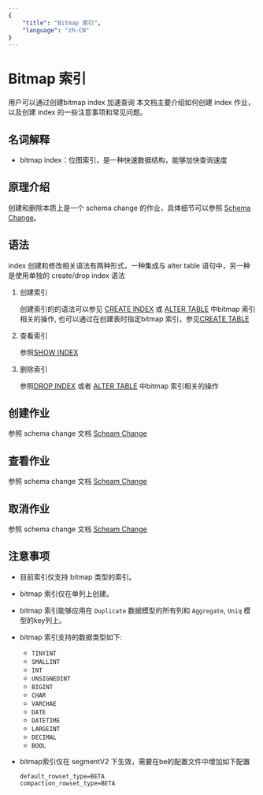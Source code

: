 ```yaml
---
{
    "title": "Bitmap 索引",
    "language": "zh-CN"
}
---
```


<!-- 
Licensed to the Apache Software Foundation (ASF) under one
or more contributor license agreements.  See the NOTICE file
distributed with this work for additional information
regarding copyright ownership.  The ASF licenses this file
to you under the Apache License, Version 2.0 (the
"License"); you may not use this file except in compliance
with the License.  You may obtain a copy of the License at

  http://www.apache.org/licenses/LICENSE-2.0

Unless required by applicable law or agreed to in writing,
software distributed under the License is distributed on an
"AS IS" BASIS, WITHOUT WARRANTIES OR CONDITIONS OF ANY
KIND, either express or implied.  See the License for the
specific language governing permissions and limitations
under the License.
-->

# Bitmap 索引

用户可以通过创建bitmap index 加速查询
本文档主要介绍如何创建 index 作业，以及创建 index 的一些注意事项和常见问题。

## 名词解释

* bitmap index：位图索引，是一种快速数据结构，能够加快查询速度

## 原理介绍

创建和删除本质上是一个 schema change 的作业，具体细节可以参照 [Schema Change](alter-table-schema-change)。

## 语法

index 创建和修改相关语法有两种形式，一种集成与 alter table 语句中，另一种是使用单独的
create/drop index 语法

1. 创建索引

    创建索引的的语法可以参见 [CREATE INDEX](../../sql-reference/sql-statements/Data%20Definition/CREATE%20INDEX.html)
    或 [ALTER TABLE](../../sql-reference/sql-statements/Data%20Definition/ALTER%20TABLE.html) 中bitmap 索引相关的操作,
    也可以通过在创建表时指定bitmap 索引，参见[CREATE TABLE](../../sql-reference/sql-statements/Data%20Definition/CREATE%20TABLE.html)

2. 查看索引

    参照[SHOW INDEX](../../sql-reference/sql-statements/Administration/SHOW%20INDEX.html)

3. 删除索引

    参照[DROP INDEX](../../sql-reference/sql-statements/Data%20Definition/DROP%20INDEX.html)
    或者 [ALTER TABLE](../../sql-reference/sql-statements/Data%20Definition/ALTER%20TABLE.html) 中bitmap 索引相关的操作

## 创建作业

参照 schema change 文档 [Scheam Change](alter-table-schema-change.html)

## 查看作业

参照 schema change 文档 [Scheam Change](alter-table-schema-change.html)

## 取消作业

参照 schema change 文档 [Scheam Change](alter-table-schema-change.html)

## 注意事项

* 目前索引仅支持 bitmap 类型的索引。
* bitmap 索引仅在单列上创建。
* bitmap 索引能够应用在 `Duplicate` 数据模型的所有列和 `Aggregate`, `Uniq` 模型的key列上。
* bitmap 索引支持的数据类型如下:
  * `TINYINT`
  * `SMALLINT`
  * `INT`
  * `UNSIGNEDINT`
  * `BIGINT`
  * `CHAR`
  * `VARCHAE`
  * `DATE`
  * `DATETIME`
  * `LARGEINT`
  * `DECIMAL`
  * `BOOL`

* bitmap索引仅在 segmentV2 下生效，需要在be的配置文件中增加如下配置

    ```
    default_rowset_type=BETA
    compaction_rowset_type=BETA
    ```
